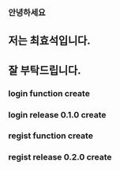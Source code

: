 ### 안녕하세요
## 저는 최효석입니다.
## 잘 부탁드립니다.

### login function create
### login release 0.1.0 create
### regist function create
### regist release 0.2.0 create
